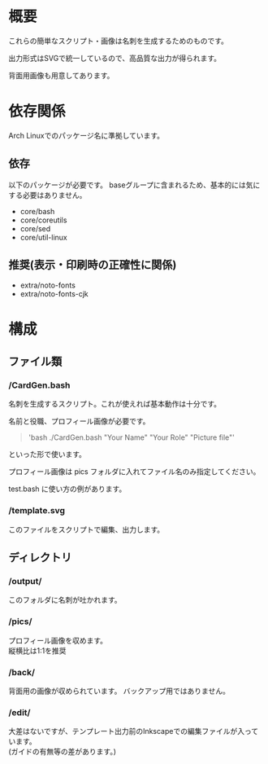 # 概要
これらの簡単なスクリプト・画像は名刺を生成するためのものです。

出力形式はSVGで統一しているので、高品質な出力が得られます。

背面用画像も用意してあります。

# 依存関係
Arch Linuxでのパッケージ名に準拠しています。

## 依存
以下のパッケージが必要です。
baseグループに含まれるため、基本的には気にする必要はありません。

* core/bash
* core/coreutils
* core/sed
* core/util-linux

## 推奨(表示・印刷時の正確性に関係)
* extra/noto-fonts
* extra/noto-fonts-cjk

# 構成
## ファイル類

### /CardGen.bash
名刺を生成するスクリプト。これが使えれば基本動作は十分です。

名前と役職、プロフィール画像が必要です。

> 'bash ./CardGen.bash "Your Name" "Your Role" "Picture file"'

といった形で使います。

プロフィール画像は pics フォルダに入れてファイル名のみ指定してください。

test.bash に使い方の例があります。
### /template.svg
このファイルをスクリプトで編集、出力します。

## ディレクトリ

### /output/
このフォルダに名刺が吐かれます。

### /pics/
プロフィール画像を収めます。  
縦横比は1:1を推奨

### /back/
背面用の画像が収められています。
バックアップ用ではありません。

### /edit/
大差はないですが、テンプレート出力前のInkscapeでの編集ファイルが入っています。  
(ガイドの有無等の差があります。)
